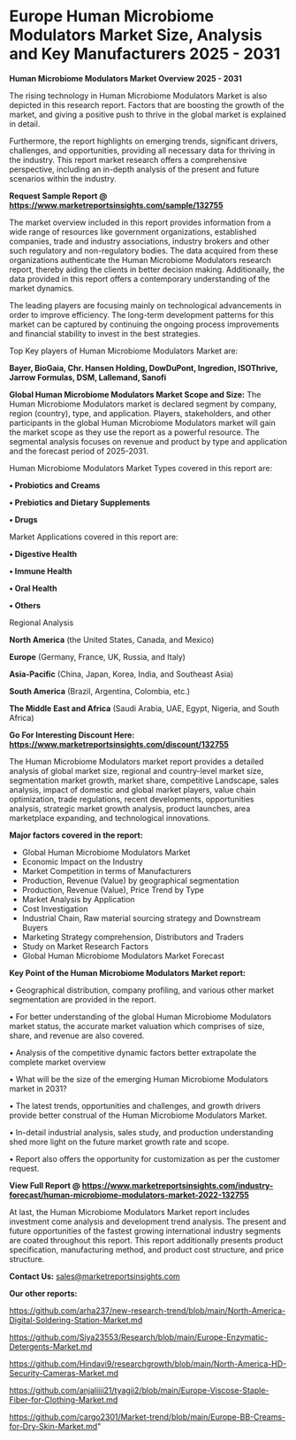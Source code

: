 # Europe Human Microbiome Modulators Market Size, Analysis and Key Manufacturers 2025 - 2031

<Strong> Human Microbiome Modulators Market Overview 2025 - 2031</strong>

The rising technology in Human Microbiome Modulators Market is also depicted in this research report. Factors that are boosting the growth of the market, and giving a positive push to thrive in the global market is explained in detail.

Furthermore, the report highlights on emerging trends, significant drivers, challenges, and opportunities, providing all necessary data for thriving in the industry. This report market research offers a comprehensive perspective, including an in-depth analysis of the present and future scenarios within the industry.

<strong>Request Sample Report @ <a href=https://www.marketreportsinsights.com/sample/132755>https://www.marketreportsinsights.com/sample/132755</a></strong>

The market overview included in this report provides information from a wide range of resources like government organizations, established companies, trade and industry associations, industry brokers and other such regulatory and non-regulatory bodies. The data acquired from these organizations authenticate the Human Microbiome Modulators research report, thereby aiding the clients in better decision making. Additionally, the data provided in this report offers a contemporary understanding of the market dynamics.

The leading players are focusing mainly on technological advancements in order to improve efficiency. The long-term development patterns for this market can be captured by continuing the ongoing process improvements and financial stability to invest in the best strategies.

Top Key players of Human Microbiome Modulators Market are:

<strong>Bayer, BioGaia, Chr. Hansen Holding, DowDuPont, Ingredion, ISOThrive, Jarrow Formulas, DSM, Lallemand, Sanofi</strong>

<strong><b>Global Human Microbiome Modulators Market Scope and Size:</b></strong>
The Human Microbiome Modulators market is declared segment by company, region (country), type, and application. Players, stakeholders, and other participants in the global Human Microbiome Modulators market will gain the market scope as they use the report as a powerful resource. The segmental analysis focuses on revenue and product by type and application and the forecast period of 2025-2031.

Human Microbiome Modulators Market Types covered in this report are:

<strong>• Probiotics and Creams

• Prebiotics and Dietary Supplements

• Drugs</strong>

Market Applications covered in this report are:

<strong>• Digestive Health

• Immune Health

• Oral Health

• Others</strong> 

Regional Analysis

<strong>North America</strong> (the United States, Canada, and Mexico)

<strong>Europe</strong> (Germany, France, UK, Russia, and Italy)

<strong>Asia-Pacific</strong> (China, Japan, Korea, India, and Southeast Asia)

<strong>South America</strong> (Brazil, Argentina, Colombia, etc.)

<strong>The Middle East and Africa</strong> (Saudi Arabia, UAE, Egypt, Nigeria, and South Africa)

<strong>Go For Interesting Discount Here: <a href=https://www.marketreportsinsights.com/discount/132755>https://www.marketreportsinsights.com/discount/132755</a></strong>

The Human Microbiome Modulators market report provides a detailed analysis of global market size, regional and country-level market size, segmentation market growth, market share, competitive Landscape, sales analysis, impact of domestic and global market players, value chain optimization, trade regulations, recent developments, opportunities analysis, strategic market growth analysis, product launches, area marketplace expanding, and technological innovations.

<strong><b>Major factors covered in the report:</b></strong>
<ul>
  <li>Global Human Microbiome Modulators Market </li>
  <li>Economic Impact on the Industry</li>
  <li>Market Competition in terms of Manufacturers</li>
  <li>Production, Revenue (Value) by geographical segmentation</li>
  <li>Production, Revenue (Value), Price Trend by Type</li>
  <li>Market Analysis by Application</li>
  <li>Cost Investigation</li>
  <li>Industrial Chain, Raw material sourcing strategy and Downstream Buyers</li>
  <li>Marketing Strategy comprehension, Distributors and Traders</li>
  <li>Study on Market Research Factors</li>
  <li>Global Human Microbiome Modulators Market Forecast</li>
</ul>

<strong><b>Key Point of the Human Microbiome Modulators Market report:</b></strong>

• Geographical distribution, company profiling, and various other market segmentation are provided in the report.

• For better understanding of the global Human Microbiome Modulators market status, the accurate market valuation which comprises of size, share, and revenue are also covered.

• Analysis of the competitive dynamic factors better extrapolate the complete market overview

• What will be the size of the emerging Human Microbiome Modulators market in 2031?

• The latest trends, opportunities and challenges, and growth drivers provide better construal of the Human Microbiome Modulators Market.

• In-detail industrial analysis, sales study, and production understanding shed more light on the future market growth rate and scope.

• Report also offers the opportunity for customization as per the customer request.

<strong><b>View Full Report @ <a href=https://www.marketreportsinsights.com/industry-forecast/human-microbiome-modulators-market-2022-132755>https://www.marketreportsinsights.com/industry-forecast/human-microbiome-modulators-market-2022-132755</a></b></strong>


At last, the Human Microbiome Modulators Market report includes investment come analysis and development trend analysis. The present and future opportunities of the fastest growing international industry segments are coated throughout this report. This report additionally presents product specification, manufacturing method, and product cost structure, and price structure.

<strong>Contact Us:</strong>
sales@marketreportsinsights.com

<strong>Our other reports:</strong>

<a href=https://github.com/arha237/new-research-trend/blob/main/North-America-Digital-Soldering-Station-Market.md>https://github.com/arha237/new-research-trend/blob/main/North-America-Digital-Soldering-Station-Market.md</a>

<a href=https://github.com/Siya23553/Research/blob/main/Europe-Enzymatic-Detergents-Market.md>https://github.com/Siya23553/Research/blob/main/Europe-Enzymatic-Detergents-Market.md</a>

<a href=https://github.com/Hindavi9/researchgrowth/blob/main/North-America-HD-Security-Cameras-Market.md>https://github.com/Hindavi9/researchgrowth/blob/main/North-America-HD-Security-Cameras-Market.md</a>

<a href=https://github.com/anjaliiii21/tyagii2/blob/main/Europe-Viscose-Staple-Fiber-for-Clothing-Market.md>https://github.com/anjaliiii21/tyagii2/blob/main/Europe-Viscose-Staple-Fiber-for-Clothing-Market.md</a>

<a href=https://github.com/cargo2301/Market-trend/blob/main/Europe-BB-Creams-for-Dry-Skin-Market.md>https://github.com/cargo2301/Market-trend/blob/main/Europe-BB-Creams-for-Dry-Skin-Market.md</a>"
